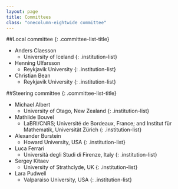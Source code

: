 ```yaml
---
layout: page
title: Committees
class: "onecolumn-eightwide committee"
---
```


##Local committee
{: .committee-list-title}

- Anders Claesson
    - University of Iceland
    {: .institution-list}
- Henning Ulfarsson
    - Reykjavik University
    {: .institution-list}
- Christian Bean
    - Reykjavik University
    {: .institution-list}

##Steering committee
{: .committee-list-title}

- Michael Albert
    - University of Otago, New Zealand
    {: .institution-list}
- Mathilde Bouvel
    - LaBRI/CNRS; Université de Bordeaux, France; and Institut für Mathematik, Universität Zürich
    {: .institution-list}
- Alexander Burstein
    - Howard University, USA
    {: .institution-list}
- Luca Ferrari
    - Università degli Studi di Firenze, Italy
    {: .institution-list}
- Sergey Kitaev
    - University of Strathclyde, UK
    {: .institution-list}
- Lara Pudwell
    - Valparaiso University, USA
    {: .institution-list}